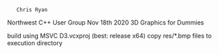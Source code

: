        Chris Ryan
Northwest C++ User Group
      Nov 18th 2020
 3D Graphics for Dummies

build using MSVC D3.vcxproj (best: release x64)
copy res/*.bmp files to execution directory
